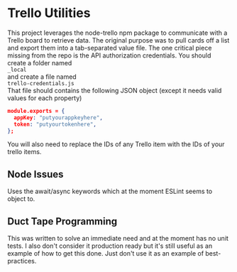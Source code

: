 # Trello Utilities

This project leverages the node-trello npm package to communicate with a Trello board to retrieve data. The original purpose was to pull cards off a list and export them into a tab-separated value file. The one critical piece missing from the repo is the API authorization credentials. You should create a folder named  
`_local`  
and create a file named  
`trello-credentials.js`  
That file should contains the following JSON object (except it needs valid values for each property)

```json
module.exports = {
  appKey: "putyourappkeyhere",
  token: "putyourtokenhere",
};
```

You will also need to replace the IDs of any Trello item with the IDs of your trello items.

## Node Issues

Uses the await/async keywords which at the moment ESLint seems to object to.  

## Duct Tape Programming

This was written to solve an immediate need and at the moment has no unit tests. I also don't consider it production ready but it's still useful as an example of how to get this done. Just don't use it as an example of best-practices.  